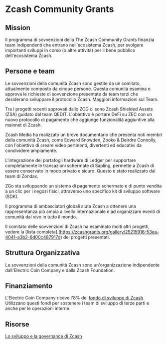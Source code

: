 # Zcash Community Grants

## Mission

Il programma di sovvenzioni della The Zcash Community Grants finanzia team indipendenti che entrano nell'ecosistema Zcash, per svolgere importanti sviluppi in corso (o altre attività) per il bene pubblico dell'ecosistema Zcash.

## Persone e team

Le sovvenzioni della comunità Zcash sono gestite da un comitato, attualmente composto da cinque persone. Questa comunità esamina e approva le richieste di sovvenzione presentate da team terzi che desiderano sviluppare il protocollo Zcash. Maggiori informazioni sul Team.

Tra i progetti recenti approvati dallo ZCG ci sono Zcash Shielded Assets (ZSA) guidato dal team QEDIT. L'obiettivo è portare DeFi su ZEC con un nuovo protocollo di pagamento che aggiunge funzionalità aggiuntive alla mainnet di Zcash.

Zcash Media ha realizzato un breve documentario che presenta noti membri della comunità Zcash, come Edward Snowden, Zooko & Deirdre Connolly, con l'obiettivo di creare video pertinenti, divertenti ed educativi da condividere ampiamente.

L'integrazione dei portafogli hardware di Ledger per supportare completamente le transazioni schermate di Sapling, permette a Zcash di essere conservato in modo privato e sicuro. Questo è stato realizzato dal team di Zondax.

ZGo sta sviluppando un sistema di pagamento schermato e di punto vendita a un clic per i negozi fisici, attraverso uno specifico kit di sviluppo software (SDK).

Il programma di ambasciatori globali aiuta Zcash a ottenere una rappresentanza più ampia a livello internazionale e ad organizzare eventi di comunità dal vivo in tutto il mondo.

Il comitato delle sovvenzioni di Zcash ha esaminato molti altri progetti, vedere la [lista completa].(https://zcashgrants.org/gallery/25215916-53ea-4041-a3b2-6d00c487917d) dei progetti presentati.

## Struttura Organizzativa

Le sovvenzioni della comunità Zcash sono un'organizzazione indipendente dall'Electric Coin Company e dalla Zcash Foundation. 

## Finanziamento

L'Electric Coin Company riceve l'8% del [fondo di sviluppo di Zcash](https://zips.z.cash/zip-1014). Utilizzano questi fondi per sostenere i team di sviluppo di terze parti e anche per le operazioni interne.

## Risorse

[Lo sviluppo e la governance di Zcash](https://z.cash/zcash-development-and-governance/)

